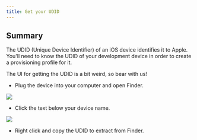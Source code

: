 ```yaml
---
title: Get your UDID
---
```


## Summary

The UDID (Unique Device Identifier) of an iOS device identifies it to Apple. You'll need to know the UDID of your development device in order to create a provisioning profile for it.

The UI for getting the UDID is a bit weird, so bear with us!

* Plug the device into your computer and open Finder.

<img src="/docs/assets/img/appflow/ss-profiles-ios-udid-1.png" />

* Click the text below your device name.

<img src="/docs/assets/img/appflow/ss-profiles-ios-udid-2.png" />

* Right click and copy the UDID to extract from Finder.

